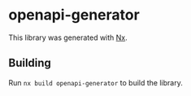 # openapi-generator

This library was generated with [Nx](https://nx.dev).

## Building

Run `nx build openapi-generator` to build the library.
